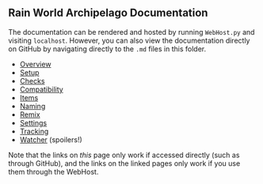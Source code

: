 ## Rain World Archipelago Documentation

The documentation can be rendered and hosted by running `WebHost.py` and visiting `localhost`.
However, you can also view the documentation directly on GitHub
by navigating directly to the `.md` files in this folder.
- [Overview](en_Rain%20World.md)
- [Setup](setup_en.md)
- [Checks](checks_en.md)
- [Compatibility](compatibility_en.md)
- [Items](items_en.md)
- [Naming](naming_en.md)
- [Remix](remix_en.md)
- [Settings](settings_en.md)
- [Tracking](tracking_en.md)
- [Watcher](watcher_en.md) (spoilers!)

Note that the links on _this_ page only work if accessed directly (such as through GitHub),
and the links on the linked pages only work if you use them through the WebHost.
